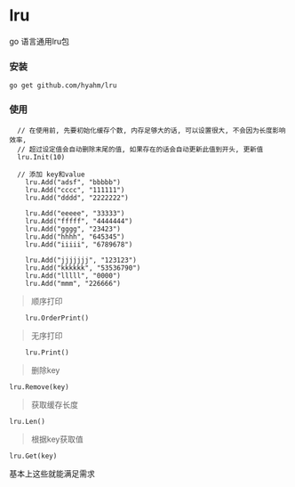# lru
go 语言通用lru包
### 安装
```
go get github.com/hyahm/lru
```
### 使用
```
  // 在使用前, 先要初始化缓存个数, 内存足够大的话, 可以设置很大, 不会因为长度影响效率, 
  // 超过设定值会自动删除末尾的值, 如果存在的话会自动更新此值到开头, 更新值
  lru.Init(10)
  
  // 添加 key和value
	lru.Add("adsf", "bbbbb")
	lru.Add("cccc", "111111")
	lru.Add("dddd", "2222222")

	lru.Add("eeeee", "33333")
	lru.Add("fffff", "4444444")
	lru.Add("gggg", "23423")
	lru.Add("hhhh", "645345")
	lru.Add("iiiii", "6789678")

	lru.Add("jjjjjjj", "123123")
	lru.Add("kkkkkk", "53536790")
	lru.Add("lllll", "0000")
	lru.Add("mmm", "226666")
```
> 顺序打印
```
	lru.OrderPrint()
```
> 无序打印
```
	lru.Print()
```
> 删除key
```
lru.Remove(key)
```
> 获取缓存长度
```
lru.Len()
```
> 根据key获取值
```
lru.Get(key)
```
基本上这些就能满足需求
